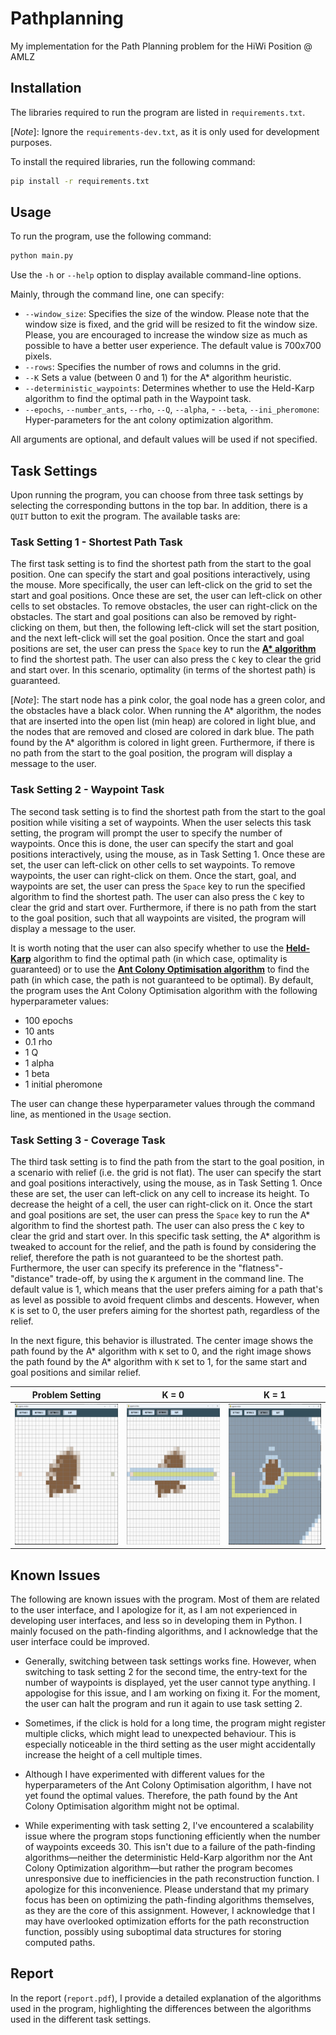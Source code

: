 # Pathplanning

My implementation for the Path Planning problem for the HiWi Position @ AMLZ

## Installation

The libraries required to run the program are listed in ``requirements.txt``. 

[*Note*]: Ignore the ``requirements-dev.txt``, as it is only used 
for development purposes.

To install the required libraries, run the following command:

```bash 
pip install -r requirements.txt
```

## Usage

To run the program, use the following command:

```bash
python main.py
```

Use the ``-h`` or ``--help`` option to display available command-line options.

Mainly, through the command line, one can specify:
- ``--window_size``: Specifies the size of the window. Please note that the window size is fixed, and the grid will be resized to fit the window size. Please, you are encouraged to increase the window size as much as possible to have a better user experience. The default value is 700x700 pixels.
- ``--rows``: Specifies the number of rows and columns in the grid.
- ``--K`` Sets a value (between 0 and 1) for the A* algorithm heuristic.
- ``--deterministic_waypoints``: Determines whether to use the Held-Karp algorithm to find the optimal path in the Waypoint task.
- ``--epochs``, ``--number_ants``, ``--rho``, ``--Q``, ``--alpha``, - ``--beta``, ``--ini_pheromone``: Hyper-parameters for the ant colony optimization algorithm.

All arguments are optional, and default values will be used if not specified.

## Task Settings
Upon running the program, you can choose from three task settings by selecting the corresponding buttons in the top bar. In addition, there is a ``QUIT`` button to exit the program. 
The available tasks are:


### Task Setting 1 - Shortest Path Task

The first task setting is to find the shortest path from the start to the goal position. One can specify the start and goal positions interactively, using the mouse. More specifically, the user can left-click on the grid to set the start and goal positions. Once these are set, the user can left-click on other cells to set obstacles. To remove obstacles, the user can right-click on the obstacles. The start and goal positions can also be removed by right-clicking on them, but then, the following left-click will set the start position, and the next left-click will set the goal position. Once the start and goal positions are set, the user can press the ``Space`` key to run the [**A\* algorithm**](https://en.wikipedia.org/wiki/A*_search_algorithm) to find the shortest path. The user can also press the ``C`` key to clear the grid and start over. In this scenario, optimality (in terms of the shortest path) is guaranteed.

[*Note*]: The start node has a pink color, the goal node has a green color, and the obstacles have a black color. When running the A* algorithm, the nodes that are inserted into the open list (min heap) are colored in light blue, and the nodes that are removed and closed are colored in dark blue. The path found by the A* algorithm is colored in light green. Furthermore, if there is no path from the start to the goal position, the program will display a message to the user.


### Task Setting 2 - Waypoint Task
The second task setting is to find the shortest path from the start to the goal position while visiting a set of waypoints. When the user selects this task setting, the program will prompt the user to specify the number of waypoints. Once this is done, the user can specify the start and goal positions interactively, using the mouse, as in Task Setting 1. Once these are set, the user can left-click on other cells to set waypoints. To remove waypoints, the user can right-click on them. Once the start, goal, and waypoints are set, the user can press the ``Space`` key to run the specified algorithm to find the shortest path. The user can also press the ``C`` key to clear the grid and start over. Furthermore, if there is no path from the start to the goal position, such that all waypoints are visited, the program will display a message to the user.

It is worth noting that the user can also specify whether to use the [**Held-Karp**](https://en.wikipedia.org/wiki/Held%E2%80%93Karp_algorithm) algorithm to find the optimal path (in which case, optimality is guaranteed) or to use the [**Ant Colony Optimisation algorithm**](https://en.wikipedia.org/wiki/Ant_colony_optimization_algorithms) to find the path (in which case, the path is not guaranteed to be optimal). By default, the program uses the Ant Colony Optimisation algorithm with the following hyperparameter values:

- 100 epochs
- 10 ants
- 0.1 rho
- 1 Q
- 1 alpha
- 1 beta
- 1 initial pheromone

The user can change these hyperparameter values through the command line, as mentioned in the ``Usage`` section.

### Task Setting 3 - Coverage Task

The third task setting is to find the path from the start to the goal position, in a scenario with relief (i.e. the grid is not flat). The user can specify the start and goal positions interactively, using the mouse, as in Task Setting 1. Once these are set, the user can left-click on any cell to increase its height. To decrease the height of a cell, the user can right-click on it. Once the start and goal positions are set, the user can press the ``Space`` key to run the A* algorithm to find the shortest path. The user can also press the ``C`` key to clear the grid and start over. In this specific task setting, the A* algorithm is tweaked to account for the relief, and the path is found by considering the relief, therefore the path is not guaranteed to be the shortest path. Furthermore, the user can specify its preference in the "flatness"-"distance" trade-off, by using the ``K`` argument in the command line. The default value is 1, which means that the user prefers  aiming for a path that's as level as possible to avoid frequent climbs and descents. However, when ``K`` is set to 0, the user prefers aiming for the shortest path, regardless of the relief. 

In the next figure, this behavior is illustrated. The center image shows the path found by the A* algorithm with ``K`` set to 0, and the right image shows the path found by the A* algorithm with ``K`` set to 1, for the same start and goal positions and similar relief.

| Problem Setting                  | K = 0                  | K = 1                   |
|---------------------------|---------------------------|---------------------------|
| <img src="images/setting3_k0_exampleA.png" alt="Caption for Image 1" style="width: 225px; height: 225px;"> | <img src="images/setting3_k0_exampleB.png" alt="Caption for Image 2" style="width: 225px; height: 225px;"> | <img src="images/setting3_k0_exampleC.png" alt="Caption for Image 3" style="width: 225px; height: 225px;"> |


## Known Issues

The following are known issues with the program. Most of them are related to the user interface, and I apologize for it, as I am not experienced in developing user interfaces, and less so in developing them in Python.
I mainly focused on the path-finding algorithms, and I acknowledge that the user interface could be improved.

- Generally, switching between task settings works fine. However, when switching to task setting 2 for the second time, the entry-text for the number of waypoints is displayed, yet the user cannot type anything. I appologise for this issue, and I am working on fixing it. For the moment, the user can halt the program and run it again to use task setting 2.

- Sometimes, if the click is hold for a long time, the program might register multiple clicks, which might lead to unexpected behaviour. This is especially noticeable in the third setting as the user might accidentally increase the height of a cell multiple times. 

- Although I have experimented with different values for the hyperparameters of the Ant Colony Optimisation algorithm, I have not yet found the optimal values. Therefore, the path found by the Ant Colony Optimisation algorithm might not be optimal. 

- While experimenting with task setting 2, I've encountered a scalability issue where the program stops functioning efficiently when the number of waypoints exceeds 30. This isn't due to a failure of the path-finding algorithms—neither the deterministic Held-Karp algorithm nor the Ant Colony Optimization algorithm—but rather the program becomes unresponsive due to inefficiencies in the path reconstruction function. I apologize for this inconvenience. Please understand that my primary focus has been on optimizing the path-finding algorithms themselves, as they are the core of this assignment. However, I acknowledge that I may have overlooked optimization efforts for the path reconstruction function, possibly using suboptimal data structures for storing computed paths.

## Report

In the report (``report.pdf``), I provide a detailed explanation of the algorithms used in the program, highlighting the differences between the algorithms used in the different task settings. 

